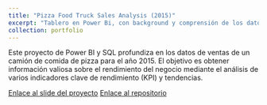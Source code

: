 ```yaml
---
title: "Pizza Food Truck Sales Analysis (2015)"
excerpt: "Tablero en Power Bi, con background y comprensión de los datos en MS-SQL <br/><img src='https://i.ibb.co/88HRd14/Screenshot-2023-08-17-171646.jpg'>"
collection: portfolio
---
```


Este proyecto de Power BI y SQL profundiza en los datos de ventas de un camión de comida de pizza para el año 2015. El objetivo es obtener información valiosa sobre el rendimiento del negocio mediante el análisis de varios indicadores clave de rendimiento (KPI) y tendencias.

[Enlace al slide del proyecto](https://app.powerbi.com/view?r=eyJrIjoiM2YzYTdlOTktNmMzYy00MDI5LTkyNzgtOGM0YTg1MTk3NTdkIiwidCI6IjY1MjFkZjFhLWVkZjQtNGMyOC1iNzg5LWJhOTBhZmY2ZmQ1YyJ9)
[Enlace al repositorio](https://github.com/juanma-rossi/Pizza_food_truck)
